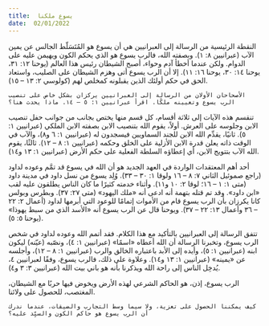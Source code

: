 ```yaml
---
title:  يسوع ملكنا
date:  02/01/2022
---
```


النقطة الرئيسية من الرسالة إلى العبرانيين هي أن يسوع هو المُتَسَلّط الجالس عن يمين الآب (عبرانيين ٨: ١). وبصفته الله، فالرب يسوع هو الذي يحكم الكون ويهيمن عليه على الدوام. ولكن عندما أخطأ آدم وحواء، أصبح الشيطان رئيس هذا العالم (يوحنا ١٢: ٣١، يوحنا ١٤: ٣٠، يوحنا ١٦: ١١). إلا أن الرب يسوع أتى وهزم الشيطان على الصليب، واستعاد الحق في حكم أولئك الذين يقبلونه كمخلص لهم (كولوسي ٢: ١٣ – ١٥).

`الأصحاحان الأولان من الرسالة إلى العبرانيين يركزان بشكل خاص على تنصيب الرب يسوع وتعيينه ملكًا. اقرأ عبرانيين ١: ٥ – ١٤. ماذا يحدث هنا؟`

تنقسم هذه الآيات إلى ثلاثة أقسام، كل قسم منها يختص بجانب من جوانب حفل تنصيب الابن وجلوسه على العرش. أولاً، يقوم الله بتنصيب الابن بصفته الابن الملكي (عبرانيين ١: ٥). ثانيًا، يقدِّم الله الابن للجند السماويين فيسجدون له (عبرانيين ١: ٦ و٨)، والآب في الوقت ذاته يعلن قدرة الابن الأزلية على الخلق وحكمه (عبرانيين ١: ٨ – ١٢). ثالثًا، يقوم الله الآب بتتويج الابن، أي إعطاؤه السلطة الفعلية على حكم الأرض (عبرانيين ١: ١٣ و١٤).

أحد أهم المعتقدات الواردة في العهد الجديد هو أن الله في يسوع قد تمَّم وعوده لداود (راجع صموئيل الثاني ٧: ٨ – ١٦ ولوقا ١: ٣٠ – ٣٣). وُلِد يسوع من نسل داود في مدينة داود (متى ١: ١ – ١٦؛ لوقا ٢: ١٠ و١١). وأثناء خدمته كثيرًا ما كان الناس يطلقون عليه لقب «ابن داود». وقد تم قتله بتهمة أنه ادعى أنه «ملك اليهود» (متى ٢٧: ٣٧). وبطرس وبولس كانا يكرزان بأن الرب يسوع قام من الأموات إتمامًا للوعود التي أبرمها لداود (أعمال ٢: ٢٢ – ٣٦ وأعمال ١٣: ٢٢ – ٣٧). ويوحنا قال عن الرب يسوع أنه «الأسد الذي من سبط يهوذا» (يوحنا ٥: ٥).

تتفق الرسالة إلى العبرانيين بالتأكيد مع هذا الكلام. فقد أتمم الله وعوده لداود في شخص الرب يسوع، وتخبرنا الرسالة أن الله أعطاه «اسمًا» (عبرانيين ١: ٤)، ونصّبه (عيّنه) ليكون ابنه (عبرانيين ١: ٥)، وأيده إلى الأبد باعتباره الخالق والرب (عبرانيين ١: ٨ – ١٢)، وأجلسه عن «يمينه» (عبرانيين ١: ١٣ و١٤). وعلاوة على ذلك، فالرب يسوع، وفقًا لعبرانيين ٤، يُدخِل الناس إلى راحة الله ويذكرنا بأنه هو باني بيت الله (عبرانيين ٣: ٣ و٤).

الرب يسوع، إذن، هو الحاكم الشرعي لهذه الأرض ويخوض فيها حربًا مع الشيطان، المغتصب، للحصول على ولائنا.

`كيف يمكننا الحصول على تعزية، ولا سيما وسط التجارب والضيقات، عندما ندرك أن الرب يسوع هو حاكم الكون والسيِّد عليه؟`